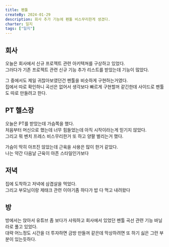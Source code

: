 ```yaml
---
title: 펜툴
createBy: 2024-01-29
description: 회사 추가 기능에 펜툴 비스무리한게 생겼다.
charter: 일지
tags: ["일지"]
---
```


## 회사

오늘은 회사에서 신규 프로젝트 관련 아키텍쳐를 구상하고 있었다.  
그러다가 기존 프로젝트 관련 신규 기능 추가 리스트를 받았는데 기능이 많았다.

그 중에서도 제일 귀찮아보였던건 펜툴을 비슷하게 구현하는거였다.  
집에서 따로 확인하니 곡선은 없어서 생각보다 빠르게 구현할꺼 같긴한데 사이드로 펜툴도 따로 만들려고 한다.

## PT 헬스장

오늘은 PT를 받았는데 가슴쪽을 했다.  
처음부터 머신으로 했는데 너무 힘들었는데 아직 시작이라는게 믿기지 않았다.  
그리고 뭐 벤치 프레스 비스무리한거 또 하고 양팔 벌리는거 했다.

가슴이 딱히 아프진 않았는데 근육을 사용은 많이 한거 같았다.  
나는 약간 다음날 근육이 아픈 스타일인가보다

## 저녁

집에 도착하고 저녁에 삼겹살을 먹었다.  
그리고 부모님이랑 제태크 관련 이야기좀 하다가 밥 다 먹고 내려왔다

## 방

방에서는 앉아서 유튜브 좀 보다가 샤워하고 회사에서 있었던 펜툴 곡선 관련 기능 바닐라로 풀고 있었다.  
대략 어느정도 시간을 더 투자하면 금방 만들꺼 같은데 막상하려면 또 하기 싫은 그런 부분이 있는듯하다.
